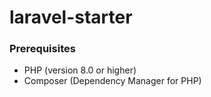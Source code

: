 # laravel-starter

### Prerequisites
- PHP (version 8.0 or higher)
- Composer (Dependency Manager for PHP)
